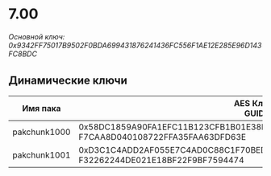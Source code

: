 # 7.00

###### Основной ключ: 0x9342FF75017B9502F0BDA699431876241436FC556F1AE12E285E96D143FC8BDC

## Динамические ключи

| Имя пака     | AES Ключ<br/>GUID                                                                                       |
|--------------|---------------------------------------------------------------------------------------------------------|
| pakchunk1000 | 0x58DC1859A90FA1EFC11B123CFB1B01E38EB31EFE11F40D64AF3F122B6CBC3E67<br/>F7CAA8D040108722FFA35FAA63DFD63E |
| pakchunk1001 | 0xD3C1C4ADD2AF055E7C4AD0C88C1F70BED63AEE97AEED92B706C32904C2AF4AB3<br/>F32262244DE021E18BF22F9BF7594474 |